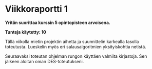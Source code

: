 # Viikkoraportti 1

__Yritän suorittaa kurssin 5 opintopisteen arvoisena.__

__Tunteja käytetty: 10__

Tällä viikolla mietin projektin aihetta ja suunnittelin karkealla tasolla toteutusta. 
Lueskelin myös eri salausalgoritmien yksityiskohtia netistä. 

Seuraavaksi toteutan ohjelman rungon käyttäen valmiita kirjastoja. Sen jälkeen aloitan 
oman DES-toteutukseni.
